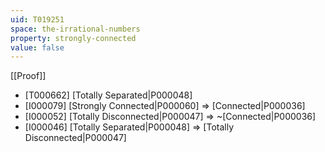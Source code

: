 ```yaml
---
uid: T019251
space: the-irrational-numbers
property: strongly-connected
value: false
---
```

[[Proof]]

* [T000662] [Totally Separated|P000048]
* [I000079] [Strongly Connected|P000060] => [Connected|P000036]
* [I000052] [Totally Disconnected|P000047] => ~[Connected|P000036]
* [I000046] [Totally Separated|P000048] => [Totally Disconnected|P000047]

